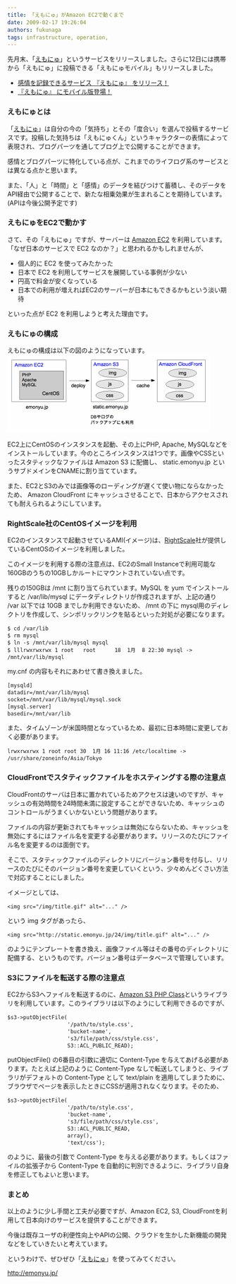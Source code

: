 ```yaml
---
title: 「えもにゅ」がAmazon EC2で動くまで
date: 2009-02-17 19:26:04
authors: fukunaga
tags: infrastructure, operation, 
---
```

先月末、「<a href="http://emonyu.jp/">えもにゅ</a>」というサービスをリリースしました。さらに12日には携帯から「えもにゅ」に投稿できる「えもにゅモバイル」もリリースしました。
<!--more-->
<ul>
	<li><a href="http://www.feedforce.jp/entries/000854.html">感情を記録できるサービス 『えもにゅ』 をリリース！</a></li>
	<li><a href="http://www.feedforce.jp/entries/000860.html">『えもにゅ』 にモバイル版登場！</a></li>
</ul>
<h3>えもにゅとは</h3>
「<a href="http://emonyu.jp/">えもにゅ</a>」は自分の今の「気持ち」とその「度合い」を選んで投稿するサービスです。投稿した気持ちは「えもにゅくん」というキャラクターの表情によって表現され、ブログパーツを通してブログ上で公開することができます。

感情とブログパーツに特化している点が、これまでのライフログ系のサービスとは異なる点かと思います。

また、「人」と「時間」と「感情」のデータを結びつけて蓄積し、そのデータをAPI経由で公開することで、新たな相乗効果が生まれることを期待しています。(APIは今後公開予定です)
<h3>えもにゅをEC2で動かす</h3>
さて、その「えもにゅ」ですが、サーバーは <a href="http://aws.amazon.com/ec2/">Amazon EC2</a> を利用しています。「なぜ日本のサービスで EC2 なのか？」と思われるかもしれませんが、
<ul>
	<li>個人的に EC2 を使ってみたかった</li>
	<li>日本で EC2 を利用してサービスを展開している事例が少ない</li>
	<li>円高で料金が安くなっている</li>
	<li>日本での利用が増えればEC2のサーバーが日本にもできるかもという淡い期待</li>
</ul>
といった点が EC2 を利用しようと考えた理由です。
<h3>えもにゅの構成</h3>
えもにゅの構成は以下の図のようになっています。

<img src="/images/2009/02/emonyu-amazon-ec2.gif" alt="えもにゅの構成" />

EC2上にCentOSのインスタンスを起動、その上にPHP, Apache, MySQLなどをインストールしています。今のところインスタンスは1つです。画像やCSSといったスタティックなファイルは Amazon S3 に配備し、 static.emonyu.jp というサブドメインをCNAMEに割り当てています。

また、EC2とS3のみでは画像等のローディングが遅くて使い物にならなかったため、 Amazon CloudFront にキャッシュさせることで、日本からアクセスされても耐えられるようにしています。
<h3>RightScale社のCentOSイメージを利用</h3>
EC2のインスタンスで起動させているAMI(イメージ)は、<a href="http://www.rightscale.com/">RightScale</a>社が提供しているCentOSのイメージを利用しました。

このイメージを利用する際の注意点は、EC2のSmall Instanceで利用可能な160GBのうちの10GBしかルートにマウントされていない点です。

残りの150GBは /mnt に割り当てられています。MySQL を yum でインストールすると /var/lib/mysql にデータディレクトリが作成されますが、上記の通り /var 以下では 10GB までしか利用できないため、 /mnt の下に mysql用のディレクトリを作成して、シンボリックリンクを貼るといった対処が必要になります。
<pre><code>$ cd /var/lib
$ rm mysql
$ ln -s /mnt/var/lib/mysql mysql
$ lllrwxrwxrwx 1 root   root      18  1月  8 22:30 mysql -&gt; /mnt/var/lib/mysql</code></pre>
my.cnf の内容もそれにあわせて書き換えました。
<pre><code>[mysqld]
datadir=/mnt/var/lib/mysql
socket=/mnt/var/lib/mysql/mysql.sock
[mysql.server]
basedir=/mnt/var/lib</code></pre>
また、タイムゾーンが米国時間となっているため、最初に日本時間に変更しておく必要があります。
<pre><code>lrwxrwxrwx 1 root root 30  1月 16 11:16 /etc/localtime -&gt; /usr/share/zoneinfo/Asia/Tokyo</code></pre>
<h3>CloudFrontでスタティックファイルをホスティングする際の注意点</h3>
CloudFrontのサーバは日本に置かれているためアクセスは速いのですが、キャッシュの有効時間を24時間未満に設定することができないため、キャッシュのコントロールがうまくいかないという問題があります。

ファイルの内容が更新されてもキャッシュは無効にならないため、キャッシュを無効にするにはファイル名を変更する必要があります。リリースのたびにファイル名を変更するのは面倒です。

そこで、スタティックファイルのディレクトリにバージョン番号を付与し、リリースのたびにそのバージョン番号を変更していくという、少々めんどくさい方法で対応することにしました。

イメージとしては、
<pre><code>&lt;img src="/img/title.gif" alt="..." /&gt;</code></pre>
という img タグがあったら、
<pre><code>&lt;img src="http://static.emonyu.jp/24/img/title.gif" alt="..." /&gt;</code></pre>
のようにテンプレートを書き換え、画像ファイル等はその番号のディレクトリに配備する、というものです。バージョン番号はデータベースで管理しています。
<h3>S3にファイルを転送する際の注意点</h3>
EC2からS3へファイルを転送するのに、<a href="http://undesigned.org.za/2007/10/22/amazon-s3-php-class">Amazon S3 PHP Class</a>というライブラリを利用しています。このライブラリは以下のようにして利用できるのですが、
<pre><code>$s3-&gt;putObjectFile(
                   '/path/to/style.css',
                   'bucket-name',
                   's3/file/path/css/style.css',
                   S3::ACL_PUBLIC_READ);</code></pre>
putObjectFile() の6番目の引数に適切に Content-Type を与えてあげる必要があります。たとえば上記のように Content-Type なしで転送してしまうと、ライブラリがデフォルトの Content-Type として text/plain を適用してしまうために、ブラウザでページを表示したときにCSSが適用されなくなります。そのため、
<pre><code>$s3-&gt;putObjectFile(
                   '/path/to/style.css',
                   'bucket-name',
                   's3/file/path/css/style.css',
                   S3::ACL_PUBLIC_READ,
                   array(),
                   'text/css');</code></pre>
のように、最後の引数で Content-Type を与える必要があります。もしくはファイルの拡張子から Content-Type を自動的に判別できるように、ライブラリ自身を修正してもよいと思います。
<h3>まとめ</h3>
以上のように少し手間と工夫が必要ですが、Amazon EC2, S3, CloudFrontを利用して日本向けのサービスを提供することができます。

今後は既存ユーザの利便性向上やAPIの公開、クラウドを生かした新機能の開発などをしていきたいと考えています。

というわけで、ぜひぜひ「<a href="http://emonyu.jp/" target="_blank">えもにゅ</a>」を使ってみてください。

<a href="http://emonyu.jp/" target="_blank">http://emonyu.jp/ </a>
